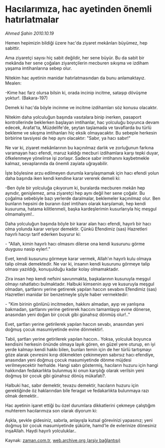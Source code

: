 # Hacılarımıza, hac ayetinden önemli hatırlatmalar

*Ahmed Şahin 2010.10.19*

<td class="columnist-detail">
<p>Hemen hepimizin bildiği üzere hac'da ziyaret mekânları büyümez, hep sabittir.</p>
<p>
<div id="haberMetinDiv">
<p>Ama ziyaretçi sayısı hiç sabit değildir, her sene büyür. Bu da sabit bir mekânda her sene çoğalan ziyaretçilerin mecburen sıkışma ve izdiham yaşama imtihanlarına sebep olur.
<p>Nitekim hac ayetinin manidar hatırlatmasından da bunu anlamaktayız. Mealen:
<p>-Kime hac farz olursa bilsin ki, orada incinip incitme, sataşıp dövüşme yoktur!. (Bakara-197)
<p>Demek ki hac'da böyle incinme ve incitme izdihamları söz konusu olacaktır.
<p>Nitekim daha yolculuğun başında vasıtalara binip inerken, pasaport kontrollerinde beklerken başlayan imtihanlar, hac yolculuğu boyunca devam edecek, Arafat'ta, Müzdelife'de, şeytan taşlamada ve tavaflarda bu türlü bekleme ve sıkışma imtihanları hiç eksik olmayacaktır. Bu sebeple herkesin birbirine tavsiyesi de hep aynı olacaktır: "Sabır, ya hacı sabır!"
<p>Ne var ki, ziyaret mekânlarının bu kaçınılmaz darlık ve zorluğunun farkına varamayan hacı efendi, maruz kaldığı mecburi izdihamlara karşı tepki duyar, öfkelenmeye yönelirse işi zorlaşır. Sadece sabır imtihanını kaybetmekle kalmaz, sevaplarında da önemli zayiata uğrayabilir.
<p>İşte böylesine arzu edilmeyen durumla karşılaşmamak için hacı efendi yolun daha başında iken kendi kendine karar vererek demeli ki:
<p>-Ben öyle bir yolculuğa çıkıyorum ki, buralarda mecburen mekân hep aynıdır, genişlemez, ama ziyaretçi hep aynı değil her sene çoğalır. Bu çoğalma sebebiyle bazı yerlerde daralmalar, beklemeler kaçınılmaz olur. Ben bunların hepsini de buranın özel imtihanı olarak karşılamalı, hep kendi kusuruma, hatama kilitlenmeli, başka kardeşlerimin kusurlarıyla hiç meşgul olmamalıyım!..
<p>Daha yolculuğun başında böyle bir karar alan hacı efendi, hayırlı bir hacı olma yolunda karar veriyor demektir. Çünkü Efendimiz (sas) Hazretleri hayırlı hacıyı tarif ederken buyurur ki:
<p>- "Allah, kimin hayırlı hacı olmasını dilerse ona kendi kusurunu görme duygusu nasip eyler!."
<p>Evet, kendi kusurunu görmeye karar vermek, Allah'ın hayırlı kulu olmaya talip olmak demektedir. Ne var ki, insanın kendi kusurunu görmeye talip olması yazıldığı, konuşulduğu kadar kolay olmamaktadır.
<p>Zira insan hep kendi nefsini savunmakta, başkalarının kusuruyla meşgul olmayı rahatlatıcı bulmaktadır. Halbuki kimsenin ayıp ve kusuruyla meşgul olmadan, şartlarını yerine getirerek yapılan haccın sevabını Efendimiz (sas) Hazretleri manidar bir benzetmeyle şöyle haber vermektedir:
<p> - "Kim birinin gönlünü incitmeden, hakkını almadan, ayıp ve yanlışına bakmadan, şartlarını yerine getirerek haccını tamamlayıp evine dönerse, anasından yeni doğan bir çocuk gibi günahsız dönmüş olur!.."
<p>Evet, şartları yerine getirilerek yapılan haccın sevabı, anasından yeni doğmuş çocuk masumiyetinde evine dönmektir!.
<p>Tabii, şartları yerine getirilerek yapılan haccın.. Yoksa, yolculuk boyunca kendisini herkesin önünde olmaya layık gören, en güzel yere oturup, en iyi yerde kalmayı kendi hakkı bilen, bunları temin için de her türlü tartışmayı göze alarak çevresini kırıp dökmekten çekinmeyen sabırsız hacı efendiye, anasından yeni doğmuş çocuk masumiyetinde dönme müjdesi verilmeyecektir herhalde. Hangi sabrı göstermiş, hacıların huzuru için hangi hakkından fedakarlıkta bulunmuş ki onun karşılığı olarak verilsin yeni doğmuş bir çocuk gibi günahsız dönüş mükafatı?.
<p>Halbuki hac, sabır demektir, tevazu demektir, hacıların huzuru için gerektiğinde öz haklarından bile feragat ve fedakarlıkta bulunmaya razı olmak demektir..
<p>Hac ayetinin işaret ettiği bu özel durumlara dikkatlerini çekmeye çalıştığım muhterem hacılarımıza son olarak diyorum ki:
<p>Aşkla, şevkle gidesiniz, sabırla, anlayışla kutsal görevinizi yapasınız; yeni doğmuş bir çocuk masumiyetinde şükürle, hamd'le de evlerinize dönesiniz inşaAllah. Haydi hayırlı yolculuklar.. </p></p></p></p></p></p></p></p></p></p></p></p></p></p></p></p></p></p></div>
</p>
<a href="http://web.archive.org/web/20101224221510/mailto:a.sahin@zaman.com.tr">
</a></td>

Kaynak: [zaman.com.tr](http://zaman.com.tr/yazar.do?yazino=1041940), [web.archive.org (arşiv bağlantısı)](http://web.archive.org/web/20101224221510/http://zaman.com.tr/yazar.do?yazino=1041940)
